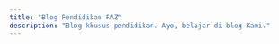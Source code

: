 ```yaml
---
title: "Blog Pendidikan FΛΖ"
description: "Blog khusus pendidikan. Ayo, belajar di blog Kami."
---
```

